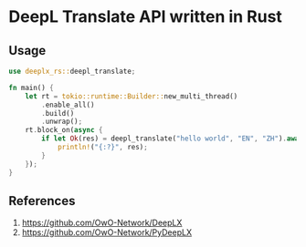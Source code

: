 # DeepL Translate API written in Rust

## Usage

```rust
use deeplx_rs::deepl_translate;

fn main() {
    let rt = tokio::runtime::Builder::new_multi_thread()
        .enable_all()
        .build()
        .unwrap();
    rt.block_on(async {
        if let Ok(res) = deepl_translate("hello world", "EN", "ZH").await {
            println!("{:?}", res);
        }
    });
}

```

## References

1. https://github.com/OwO-Network/DeepLX
2. https://github.com/OwO-Network/PyDeepLX